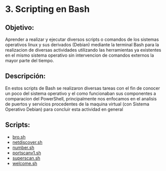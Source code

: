 # 3. Scripting en Bash

## Objetivo:
Aprender a realizar y ejecutar diversos scripts o comandos de los sistemas operativos linux y sus derivados (Debian) mediante la terminal Bash para la realizacion de diversas actividades utilizando las herramientas ya existentes en el mismo sistema operativo sin intervencion de comandos externos la mayor parte del tiempo.

## Descripción:
En estos scripts de Bash se realizaron diversas tareas con el fin de conocer un poco del sistema operativo y el como funcionaban sus componentes a comparacion del PowerShell, principalmente nos enfocamos en el analisis de puertos y servicios procedentes de la maquina virtual (con Sistema Operativo Debian) para concluir esta actividad en general

## Scripts:
* [bro.sh](https://github.com/Lavso-Itro/PIA-LAB-PC/blob/db5ac94de6e1e8145471941dd24a32ed3750f466/Scripting%20en%20Bash/bro.sh)
* [netdiscover.sh](https://github.com/Lavso-Itro/PIA-LAB-PC/blob/db5ac94de6e1e8145471941dd24a32ed3750f466/Scripting%20en%20Bash/netdiscover.sh)
* [number.sh](https://github.com/Lavso-Itro/PIA-LAB-PC/blob/db5ac94de6e1e8145471941dd24a32ed3750f466/Scripting%20en%20Bash/number.sh)
* [portscanv1.sh](https://github.com/Lavso-Itro/PIA-LAB-PC/blob/db5ac94de6e1e8145471941dd24a32ed3750f466/Scripting%20en%20Bash/portscanv1.sh)
* [superscan.sh](https://github.com/Lavso-Itro/PIA-LAB-PC/blob/db5ac94de6e1e8145471941dd24a32ed3750f466/Scripting%20en%20Bash/superscan.sh)
* [welcome.sh](https://github.com/Lavso-Itro/PIA-LAB-PC/blob/db5ac94de6e1e8145471941dd24a32ed3750f466/Scripting%20en%20Bash/welcome.sh)
